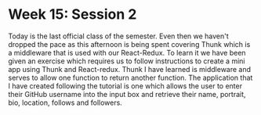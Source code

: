 # Week 15: Session 2

Today is the last official class of the semester. Even then we haven't dropped the pace as this afternoon is being spent covering Thunk which is a middleware that is used with our React-Redux.
To learn it we have been given an exercise which requires us to follow instructions to create a mini app using Thunk and React-redux. Thunk I have learned is middleware and serves to allow one function to return another function.
The application that I have created following the tutorial is one which allows the user to enter their GitHub username into the input box and retrieve their name, portrait, bio, location, follows and followers.